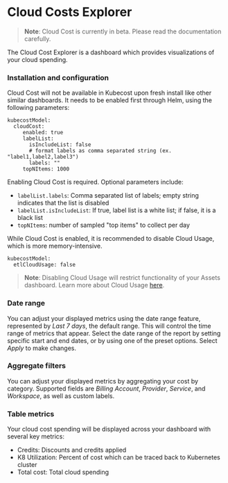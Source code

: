 # Cloud Costs Explorer

> **Note**: Cloud Cost is currently in beta. Please read the documentation carefully.

The Cloud Cost Explorer is a dashboard which provides visualizations of your cloud spending.

### Installation and configuration

Cloud Cost will not be available in Kubecost upon fresh install like other similar dashboards. It needs to be enabled first through Helm, using the following parameters:

```
kubecostModel:
  cloudCost:
     enabled: true
     labelList:
       isIncludeList: false
       # format labels as comma separated string (ex. "label1,label2,label3")
       labels: ""
     topNItems: 1000
```

Enabling Cloud Cost is required. Optional parameters include:

* `labelList.labels`: Comma separated list of labels; empty string indicates that the list is disabled
* `labelList.isIncludeList`: If true, label list is a white list; if false, it is a black list
* `topNItems`: number of sampled "top items" to collect per day

While Cloud Cost is enabled, it is recommended to disable Cloud Usage, which is more memory-intensive.

```
kubecostModel:
  etlCloudUsage: false
```

> **Note**: Disabling Cloud Usage will restrict functionality of your Assets dashboard. Learn more about Cloud Usage [here](https://docs.kubecost.com/install-and-configure/install/cloud-integration#cloud-usage).

### Date range

You can adjust your displayed metrics using the date range feature, represented by _Last 7 days_, the default range. This will control the time range of metrics that appear. Select the date range of the report by setting specific start and end dates, or by using one of the preset options. Select _Apply_ to make changes.

### Aggregate filters

You can adjust your displayed metrics by aggregating your cost by category. Supported fields are _Billing Account_, _Provider_, _Service_, and _Workspace_, as well as custom labels.

### Table metrics

Your cloud cost spending will be displayed across your dashboard with several key metrics:

* Credits: Discounts and credits applied
* K8 Utilization: Percent of cost which can be traced back to Kubernetes cluster
* Total cost: Total cloud spending
